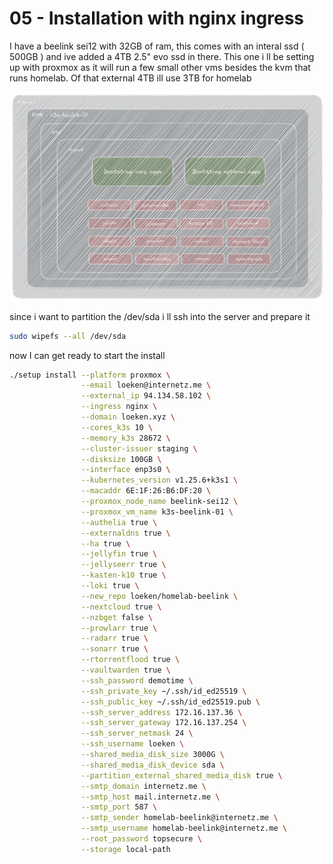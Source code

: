 # 05 - Installation with nginx ingress
I have a beelink sei12 with 32GB of ram, this comes with an interal ssd ( 500GB ) and ive added a 4TB 2.5" evo ssd in there. This one i ll be setting up with proxmox as it will run a few small other vms besides the kvm that runs homelab. Of that external 4TB ill use 3TB for homelab

![beelink](Excalidraw/beelink.png)

since i want to partition the /dev/sda i ll ssh into the server and prepare it
```bash
sudo wipefs --all /dev/sda
```

now I can get ready to start the install 

```bash
./setup install --platform proxmox \
				--email loeken@internetz.me \
				--external_ip 94.134.58.102 \
				--ingress nginx \
				--domain loeken.xyz \
				--cores_k3s 10 \
				--memory_k3s 28672 \
				--cluster-issuer staging \
				--disksize 100GB \
				--interface enp3s0 \
				--kubernetes_version v1.25.6+k3s1 \
				--macaddr 6E:1F:26:B6:DF:20 \
				--proxmox_node_name beelink-sei12 \
				--proxmox_vm_name k3s-beelink-01 \
				--authelia true \
				--externaldns true \
				--ha true \
				--jellyfin true \
				--jellyseerr true \
				--kasten-k10 true \
				--loki true \
				--new_repo loeken/homelab-beelink \
				--nextcloud true \
				--nzbget false \
				--prowlarr true \
				--radarr true \
				--sonarr true \
				--rtorrentflood true \
				--vaultwarden true \
				--ssh_password demotime \
				--ssh_private_key ~/.ssh/id_ed25519 \
				--ssh_public_key ~/.ssh/id_ed25519.pub \
				--ssh_server_address 172.16.137.36 \
				--ssh_server_gateway 172.16.137.254 \
				--ssh_server_netmask 24 \
				--ssh_username loeken \
				--shared_media_disk_size 3000G \
				--shared_media_disk_device sda \
				--partition_external_shared_media_disk true \
				--smtp_domain internetz.me \
				--smtp_host mail.internetz.me \
				--smtp_port 587 \
				--smtp_sender homelab-beelink@internetz.me \
				--smtp_username homelab-beelink@internetz.me \
				--root_password topsecure \
				--storage local-path

```

